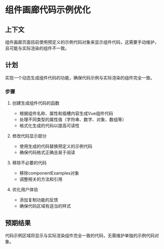 # 组件画廊代码示例优化

## 上下文
组件画廊页面目前使用预定义的示例代码对象来显示组件代码，这需要手动维护，且可能与实际渲染的组件不一致。

## 计划
实现一个动态生成组件代码的功能，确保代码示例与实际渲染的组件完全一致。

### 步骤
1. 创建生成组件代码的函数
   - 根据组件名称、属性和插槽内容生成Vue组件代码
   - 处理不同类型的属性值（字符串、数字、对象、数组等）
   - 格式化生成的代码以提高可读性

2. 修改代码显示部分
   - 使用生成的代码替换预定义的示例代码
   - 确保代码格式正确且易于阅读

3. 移除不必要的代码
   - 移除componentExamples对象
   - 调整相关的方法和引用

4. 优化用户体验
   - 添加复制功能的反馈
   - 确保代码区域有适当的样式

## 预期结果
代码示例区域将显示与实际渲染组件完全一致的代码，无需维护单独的示例代码对象。 